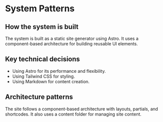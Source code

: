 # System Patterns

## How the system is built
The system is built as a static site generator using Astro. It uses a component-based architecture for building reusable UI elements.

## Key technical decisions
- Using Astro for its performance and flexibility.
- Using Tailwind CSS for styling.
- Using Markdown for content creation.

## Architecture patterns
The site follows a component-based architecture with layouts, partials, and shortcodes. It also uses a content folder for managing site content.
